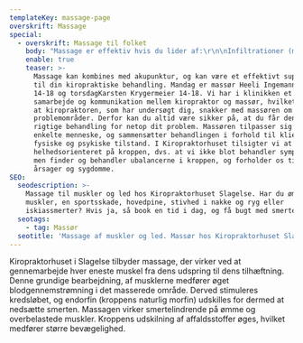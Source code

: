 ```yaml
---
templateKey: massage-page
overskrift: Massage
special:
  - overskrift: Massage til folket
    body: "Massage er effektiv hvis du lider af:\r\n\nInfiltrationer (myoser)\r\n\nUbalance i led og muskler\r\n\nStivhed i nakke og ryg, skulder/arm, ryg – og lændesmerter\r\n\nHovedpine og migræne\r\n\nSymptomer afledt af dårlige arbejdsstillinger, statisk arbejde m.m.\r\n\nSportsskader\r\n\nIskiassmerter\r\n\nTrætte og ømme muskler"
    enable: true
    teaser: >-
      Massage kan kombines med akupunktur, og kan være et effektivt supplement
      til din kiropraktiske behandling. Mandag er massør Heeli Ingemann fra
      14-18 og torsdagKarsten Krygermeier 14-18. Vi har i klinikken et godt
      samarbejde og kommunikation mellem kiropraktor og massør, hvilket betyder,
      at kiropraktoren, som har undersøgt dig, snakker med massøren om dine
      problemområder. Derfor kan du altid være sikker på, at du får den helt
      rigtige behandling for netop dit problem. Massøren tilpasser sig det
      enkelte menneske, og sammensætter behandlingen i forhold til klientens
      fysiske og psykiske tilstand. I Kiropraktorhuset tilsigter vi at kigge
      helhedsorienteret på kroppen, dvs. at vi ikke blot behandler symptomatisk,
      men finder og behandler ubalancerne i kroppen, og forholder os til evt.
      årsager og sygdomme.
SEO:
  seodescription: >-
    Massage til muskler og led hos Kiropraktorhuset Slagelse. Har du ømme
    muskler, en sportsskade, hovedpine, stivhed i nakke og ryg eller
    iskiassmerter? Hvis ja, så book en tid i dag, og få bugt med smerterne. 
  seotags:
    - tag: Massør
  seotitle: 'Massage af muskler og led. Massør hos Kiropraktorhuset Slagelse. '
---
```

Kiropraktorhuset i Slagelse tilbyder massage, der virker ved at gennemarbejde hver eneste muskel fra dens udspring til dens tilhæftning. Denne grundige bearbejdning, af musklerne medfører øget blodgennemstrømning i det masserede område. Derved stimuleres kredsløbet, og endorfin (kroppens naturlig morfin) udskilles for dermed at nedsætte smerten. Massagen virker smertelindrende på ømme og overbelastede muskler. Kroppens udskilning af affaldsstoffer øges, hvilket medfører større bevægelighed.
